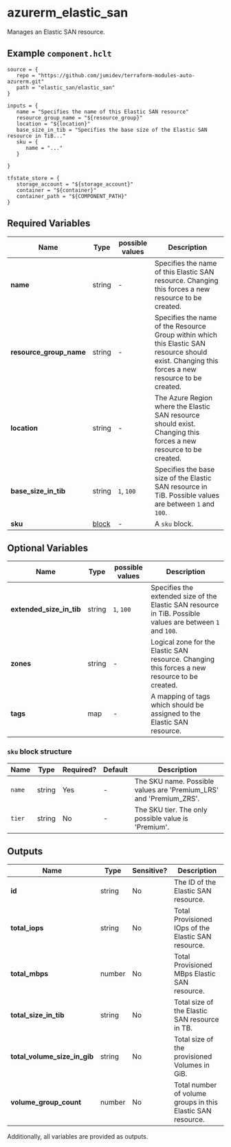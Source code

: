 # azurerm_elastic_san

Manages an Elastic SAN resource.

## Example `component.hclt`

```hcl
source = {
   repo = "https://github.com/jumidev/terraform-modules-auto-azurerm.git"   
   path = "elastic_san/elastic_san"   
}

inputs = {
   name = "Specifies the name of this Elastic SAN resource"   
   resource_group_name = "${resource_group}"   
   location = "${location}"   
   base_size_in_tib = "Specifies the base size of the Elastic SAN resource in TiB..."   
   sku = {
      name = "..."      
   }
   
}

tfstate_store = {
   storage_account = "${storage_account}"   
   container = "${container}"   
   container_path = "${COMPONENT_PATH}"   
}

```

## Required Variables

| Name | Type |  possible values |  Description |
| ---- | --------- |  ----------- | ----------- |
| **name** | string |  -  |  Specifies the name of this Elastic SAN resource. Changing this forces a new resource to be created. | 
| **resource_group_name** | string |  -  |  Specifies the name of the Resource Group within which this Elastic SAN resource should exist. Changing this forces a new resource to be created. | 
| **location** | string |  -  |  The Azure Region where the Elastic SAN resource should exist. Changing this forces a new resource to be created. | 
| **base_size_in_tib** | string |  `1`, `100`  |  Specifies the base size of the Elastic SAN resource in TiB. Possible values are between `1` and `100`. | 
| **sku** | [block](#sku-block-structure) |  -  |  A `sku` block. | 

## Optional Variables

| Name | Type |  possible values |  Description |
| ---- | --------- |  ----------- | ----------- |
| **extended_size_in_tib** | string |  `1`, `100`  |  Specifies the extended size of the Elastic SAN resource in TiB. Possible values are between `1` and `100`. | 
| **zones** | string |  -  |  Logical zone for the Elastic SAN resource. Changing this forces a new resource to be created. | 
| **tags** | map |  -  |  A mapping of tags which should be assigned to the Elastic SAN resource. | 

### `sku` block structure

| Name | Type | Required? | Default | Description |
| ---- | ---- | --------- | ------- | ----------- |
| `name` | string | Yes | - | The SKU name. Possible values are 'Premium_LRS' and 'Premium_ZRS'. |
| `tier` | string | No | - | The SKU tier. The only possible value is 'Premium'. |



## Outputs

| Name | Type | Sensitive? | Description |
| ---- | ---- | --------- | --------- |
| **id** | string | No  | The ID of the Elastic SAN resource. | 
| **total_iops** | string | No  | Total Provisioned IOps of the Elastic SAN resource. | 
| **total_mbps** | number | No  | Total Provisioned MBps Elastic SAN resource. | 
| **total_size_in_tib** | string | No  | Total size of the Elastic SAN resource in TB. | 
| **total_volume_size_in_gib** | string | No  | Total size of the provisioned Volumes in GiB. | 
| **volume_group_count** | number | No  | Total number of volume groups in this Elastic SAN resource. | 

Additionally, all variables are provided as outputs.
